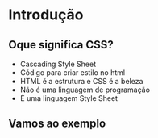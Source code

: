 # Introdução

## Oque significa CSS?

* Cascading Style Sheet
* Código para criar estilo no html
* HTML é a estrutura e CSS é a beleza
* Não é uma linguagem de programação
* É uma linguagem Style Sheet

## Vamos ao exemplo
